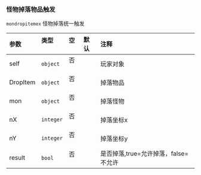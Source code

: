 ### 怪物掉落物品触发

`mondropitemex` 怪物掉落统一触发

| 参数     | 类型      | 空   | 默认 | 注释                               |
| :------- | :-------- | :--- | :--- | :--------------------------------- |
| self     | `object`  | 否   |      | 玩家对象                           |
| DropItem | `object`  | 否   |      | 掉落物品                           |
| mon      | `object`  | 否   |      | 掉落怪物                           |
| nX       | `integer` | 否   |      | 掉落坐标x                          |
| nY       | `integer` | 否   |      | 掉落坐标y                          |
| result   | `bool`    | 否   |      | 是否掉落,true=允许掉落，false=不允许 |

